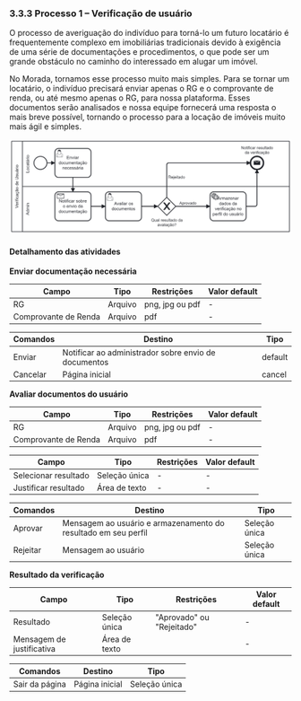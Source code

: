 ### 3.3.3 Processo 1 – Verificação de usuário

O processo de averiguação do indivíduo para torná-lo um futuro locatário é frequentemente complexo em imobiliárias tradicionais devido à exigência de uma série de documentações e procedimentos, o que pode ser um grande obstáculo no caminho do interessado em alugar um imóvel.

No Morada, tornamos esse processo muito mais simples. Para se tornar um locatário, o indivíduo precisará enviar apenas o RG e o comprovante de renda, ou até mesmo apenas o RG, para nossa plataforma. Esses documentos serão analisados e nossa equipe fornecerá uma resposta o mais breve possível, tornando o processo para a locação de imóveis muito mais ágil e simples.

![Processo 1 - Verificação de usuáriol](images/processo-1.png "Modelo BPMN do Processo 1.")


#### Detalhamento das atividades

**Enviar documentação necessária**

|     **Campo**         | **Tipo**         | **Restrições**    | **Valor default** |
| ---                   | ---              | ---               | ---               |
| RG                    | Arquivo          | png, jpg ou pdf   |  -                |
| Comprovante de Renda  | Arquivo          | pdf               |  -                |

| **Comandos**         |  **Destino**                                         | **Tipo**          |
| ---                  | ---                                                  | ---               |
| Enviar               | Notificar ao administrador sobre envio de documentos | default           |
| Cancelar             | Página inicial                                       | cancel            |

**Avaliar documentos do usuário**

|     **Campo**            | **Tipo**         | **Restrições**    | **Valor default** |
| ---                      | ---              | ---               | ---               |
| RG                       | Arquivo          | png, jpg ou pdf   |  -                |
| Comprovante de Renda     | Arquivo          | pdf               |  -                |

|     **Campo**              | **Tipo**         | **Restrições**    | **Valor default** |
| ---                        | ---              | ---               | ---               |
| Selecionar resultado       | Seleção única    |  -                | -                 |
| Justificar resultado       | Área de texto    |  -                | -                 |


| **Comandos**         |  **Destino**                                                   | **Tipo**          |
| ---                  | ---                                                            | ---               |
| Aprovar              | Mensagem ao usuário e armazenamento do resultado em seu perfil | Seleção única     |
| Rejeitar             | Mensagem ao usuário                                            | Seleção única      |

**Resultado da verificação**

|     **Campo**              | **Tipo**         | **Restrições**            | **Valor default** |
| ---                        | ---              | ---                       | ---               |
| Resultado                  | Seleção única    | "Aprovado" ou "Rejeitado" | -                 |
| Mensagem de justificativa  | Área de texto    |                           | -                 |

| **Comandos**   |  **Destino**   | **Tipo**          |
| ---            | ---            | ---               |
| Sair da página | Página inicial | Seleção única     |

